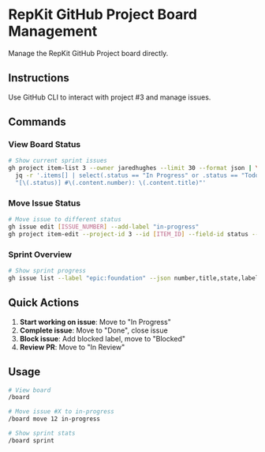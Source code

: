 # RepKit GitHub Project Board Management

Manage the RepKit GitHub Project board directly.

## Instructions

Use GitHub CLI to interact with project #3 and manage issues.

## Commands

### View Board Status
```bash
# Show current sprint issues
gh project item-list 3 --owner jaredhughes --limit 30 --format json | \
  jq -r '.items[] | select(.status == "In Progress" or .status == "Todo") |
  "[\(.status)] #\(.content.number): \(.content.title)"'
```

### Move Issue Status
```bash
# Move issue to different status
gh issue edit [ISSUE_NUMBER] --add-label "in-progress"
gh project item-edit --project-id 3 --id [ITEM_ID] --field-id status --single-select-option-id [STATUS_ID]
```

### Sprint Overview
```bash
# Show sprint progress
gh issue list --label "epic:foundation" --json number,title,state,labels
```

## Quick Actions

1. **Start working on issue**: Move to "In Progress"
2. **Complete issue**: Move to "Done", close issue
3. **Block issue**: Add blocked label, move to "Blocked"
4. **Review PR**: Move to "In Review"

## Usage

```bash
# View board
/board

# Move issue #X to in-progress
/board move 12 in-progress

# Show sprint stats
/board sprint
```